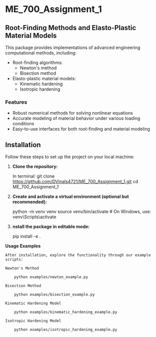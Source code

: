 # ME_700_Assignment_1

## Root-Finding Methods and Elasto-Plastic Material Models

This package provides implementations of advanced engineering computational methods, including:

- Root-finding algorithms:
  - Newton's method
  - Bisection method
- Elasto-plastic material models:
  - Kinematic hardening
  - Isotropic hardening

### Features

- Robust numerical methods for solving nonlinear equations
- Accurate modeling of material behavior under various loading conditions
- Easy-to-use interfaces for both root-finding and material modeling

## Installation

Follow these steps to set up the project on your local machine:

1. **Clone the repository:**

   In terminal:
   git clone https://github.com/DVinals4721/ME_700_Assignment_1.git
   cd ME_700_Assignment_1

2. **Create and activate a virtual environment (optional but recommended):**

    python -m venv venv
    source venv/bin/activate  # On Windows, use: venv\Scripts\activate

3. **nstall the package in editable mode:**

    pip install -e .

**Usage Examples**

    After installation, explore the functionality through our example scripts:

    Newton's Method

        python examples/newton_example.py

    Bisection Method

        python examples/bisection_example.py

    Kinematic Hardening Model

        python examples/kinematic_hardening_example.py

    Isotropic Hardening Model

        python examples/isotropic_hardening_example.py

